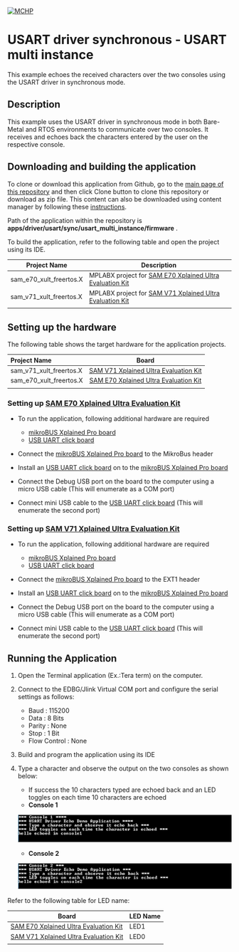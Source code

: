 [![MCHP](https://www.microchip.com/ResourcePackages/Microchip/assets/dist/images/logo.png)](https://www.microchip.com)

# USART driver synchronous - USART multi instance

This example echoes the received characters over the two consoles using the USART driver in synchronous mode.

## Description

This example uses the USART driver in synchronous mode in both Bare-Metal and RTOS environments to communicate over two consoles. It receives and echoes back the characters entered by the user on the respective console.

## Downloading and building the application

To clone or download this application from Github, go to the [main page of this repository](https://github.com/Microchip-MPLAB-Harmony/core_apps_sam_e70_s70_v70_v71) and then click Clone button to clone this repository or download as zip file.
This content can also be downloaded using content manager by following these [instructions](https://github.com/Microchip-MPLAB-Harmony/contentmanager/wiki).

Path of the application within the repository is **apps/driver/usart/sync/usart_multi_instance/firmware** .

To build the application, refer to the following table and open the project using its IDE.

| Project Name      | Description                                    |
| ----------------- | ---------------------------------------------- |
| sam_e70_xult_freertos.X | MPLABX project for [SAM E70 Xplained Ultra Evaluation Kit](https://www.microchip.com/DevelopmentTools/ProductDetails/PartNO/DM320113) |
| sam_v71_xult_freertos.X | MPLABX project for [SAM V71 Xplained Ultra Evaluation Kit](https://www.microchip.com/developmenttools/ProductDetails/atsamv71-xult) |
|||

## Setting up the hardware

The following table shows the target hardware for the application projects.

| Project Name| Board|
|:---------|:---------:|
| sam_v71_xult_freertos.X | [SAM V71 Xplained Ultra Evaluation Kit](https://www.microchip.com/developmenttools/ProductDetails/atsamv71-xult) |
| sam_e70_xult_freertos.X | [SAM E70 Xplained Ultra Evaluation Kit](https://www.microchip.com/DevelopmentTools/ProductDetails/PartNO/DM320113) |
|||

### Setting up [SAM E70 Xplained Ultra Evaluation Kit](https://www.microchip.com/DevelopmentTools/ProductDetails/PartNO/DM320113)

- To run the application, following additional hardware are required
  - [mikroBUS Xplained Pro board](https://www.microchip.com/developmenttools/ProductDetails/ATMBUSADAPTER-XPRO)
  - [USB UART click board](https://www.mikroe.com/usb-uart-click)

- Connect the [mikroBUS Xplained Pro board](https://www.microchip.com/developmenttools/ProductDetails/ATMBUSADAPTER-XPRO) to the MikroBus header
- Install an [USB UART click board](https://www.mikroe.com/usb-uart-click) on to the [mikroBUS Xplained Pro board](https://www.microchip.com/developmenttools/ProductDetails/ATMBUSADAPTER-XPRO)
- Connect the Debug USB port on the board to the computer using a micro USB cable (This will enumerate as a COM port)
- Connect mini USB cable to the [USB UART click board](https://www.mikroe.com/usb-uart-click) (This will enumerate the second port)

### Setting up [SAM V71 Xplained Ultra Evaluation Kit](https://www.microchip.com/developmenttools/ProductDetails/atsamv71-xult)

- To run the application, following additional hardware are required
  - [mikroBUS Xplained Pro board](https://www.microchip.com/developmenttools/ProductDetails/ATMBUSADAPTER-XPRO)
  - [USB UART click board](https://www.mikroe.com/usb-uart-click)

- Connect the [mikroBUS Xplained Pro board](https://www.microchip.com/developmenttools/ProductDetails/ATMBUSADAPTER-XPRO) to the EXT1 header
- Install an [USB UART click board](https://www.mikroe.com/usb-uart-click) on to the [mikroBUS Xplained Pro board](https://www.microchip.com/developmenttools/ProductDetails/ATMBUSADAPTER-XPRO)
- Connect the Debug USB port on the board to the computer using a micro USB cable (This will enumerate as a COM port)
- Connect mini USB cable to the [USB UART click board](https://www.mikroe.com/usb-uart-click) (This will enumerate the second port)

## Running the Application

1. Open the Terminal application (Ex.:Tera term) on the computer.
2. Connect to the EDBG/Jlink Virtual COM port and configure the serial settings as follows:
    - Baud : 115200
    - Data : 8 Bits
    - Parity : None
    - Stop : 1 Bit
    - Flow Control : None
3. Build and program the application using its IDE
4. Type a character and observe the output on the two consoles as shown below:
    - If success the 10 characters typed are echoed back and an LED toggles on each time 10 characters are echoed
    - **Console 1**

    ![output_sync_usart_multi_instance_console_1](./images/output_async_usart_multi_instance_console_1.png)

    - **Console 2**

    ![output_sync_usart_multi_instance_console_2](./images/output_async_usart_multi_instance_console_2.png)

Refer to the following table for LED name:

| Board | LED Name |
| ----- | -------- |
|  [SAM E70 Xplained Ultra Evaluation Kit](https://www.microchip.com/DevelopmentTools/ProductDetails/PartNO/DM320113) | LED1 |
|  [SAM V71 Xplained Ultra Evaluation Kit](https://www.microchip.com/developmenttools/ProductDetails/atsamv71-xult) | LED0 |
|||
